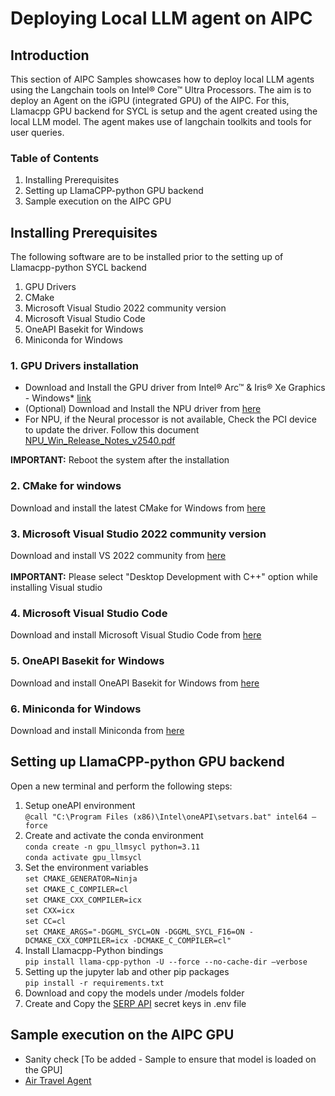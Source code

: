 # Deploying Local LLM agent on AIPC

## Introduction
This section of AIPC Samples showcases how to deploy local LLM agents using the Langchain tools on Intel® Core™ Ultra Processors. The aim is to deploy an Agent on the iGPU (integrated GPU) of the AIPC. For this, Llamacpp GPU backend for SYCL is setup and the agent created using the local LLM model. The agent makes use of langchain toolkits and tools for user queries. 

### Table of Contents
1. Installing Prerequisites
2. Setting up LlamaCPP-python GPU backend
3. Sample execution on the AIPC GPU

## Installing Prerequisites
The following software are to be installed prior to the setting up of Llamacpp-python SYCL backend
1. GPU Drivers 
2. CMake
3. Microsoft Visual Studio 2022 community version 
4. Microsoft Visual Studio Code  
5. OneAPI Basekit for Windows 
6. Miniconda for Windows


### 1. GPU Drivers installation
-	Download and Install the GPU driver from Intel® Arc™ & Iris® Xe Graphics - Windows* [link](https://www.intel.com/content/www/us/en/download/785597/intel-arc-iris-xe-graphics-windows.html)
- (Optional) Download and Install the NPU driver from [here](https://www.intel.com/content/www/us/en/download/794734/intel-npu-driver-windows.html)
- For NPU, if the Neural processor is not available, Check the PCI device to update the driver.
  Follow this document [NPU_Win_Release_Notes_v2540.pdf](https://downloadmirror.intel.com/825735/NPU_Win_Release_Notes_v2540.pdf)

**IMPORTANT:** Reboot the system after the installation

### 2. CMake for windows 
Download and install the latest CMake for Windows from [here](https://cmake.org/download/)

### 3. Microsoft Visual Studio 2022 community version 
Download and install VS 2022 community from [here](https://visualstudio.microsoft.com/downloads/)  
\
**IMPORTANT:** Please select "Desktop Development with C++" option while installing Visual studio

### 4. Microsoft Visual Studio Code  
Download and install Microsoft Visual Studio Code from [here](https://code.visualstudio.com/Download)

### 5. OneAPI Basekit for Windows 
Download and install OneAPI Basekit for Windows from [here](https://www.intel.com/content/www/us/en/developer/tools/oneapi/base-toolkit-download.html?operatingsystem=windows&windows-install-type=offline)

### 6. Miniconda for Windows
Download and install Miniconda from [here](https://github.com/conda-forge/miniforge/releases/latest/download/Miniforge3-Windows-x86_64.exe)



## Setting up LlamaCPP-python GPU backend

Open a new terminal and perform the following steps:

1. Setup oneAPI environment\
   `@call "C:\Program Files (x86)\Intel\oneAPI\setvars.bat" intel64 –force`
2. Create and activate the conda environment\
   `conda create -n gpu_llmsycl python=3.11`\
   `conda activate gpu_llmsycl`
3. Set the environment variables\
    `set CMAKE_GENERATOR=Ninja`\
    `set CMAKE_C_COMPILER=cl`\
    `set CMAKE_CXX_COMPILER=icx`\
    `set CXX=icx`\
    `set CC=cl`\
    `set CMAKE_ARGS="-DGGML_SYCL=ON -DGGML_SYCL_F16=ON -DCMAKE_CXX_COMPILER=icx -DCMAKE_C_COMPILER=cl"`
4. Install Llamacpp-Python bindings\
    `pip install llama-cpp-python -U --force --no-cache-dir –verbose`
5. Setting up the jupyter lab and other pip packages\
    `pip install -r requirements.txt`   
6. Download and copy the models under /models folder
7. Create and Copy the [SERP API](https://serpapi.com/) secret keys in .env file   

## Sample execution on the AIPC GPU
- Sanity check [To be added - Sample to ensure that model is loaded on the GPU]
- [Air Travel Agent](https://github.com/srujana-ks/AirTravelAgent/blob/master/Air_Travel_Agent.ipynb)

